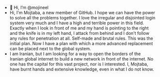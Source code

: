 - 👋 Hi, I’m @mojineel
- Hi, I'm Mojtaba, a new member of GitHub. I hope we can have the power to solve all the problems together. I love the irregular and disjointed login system very much and I have a high and terrible power in this field. Exactly when I look in front of me and my hand is pointing to the right and the knife is in my left hand, I attack from behind and I don't follow any rules for penetration at all. Self-made and brutal rules. This was the initial plan. Now I have a plan with which a more advanced replacement can be placed next to the global system.
- I am Iranian, but I am looking for a way to open the borders of the Iranian global internet to build a new network in front of the internet. No one has the capital for this vast project, nor is I interested. I, Mojtaba, have burnt hands and extensive knowledge, even in what I do not know.
